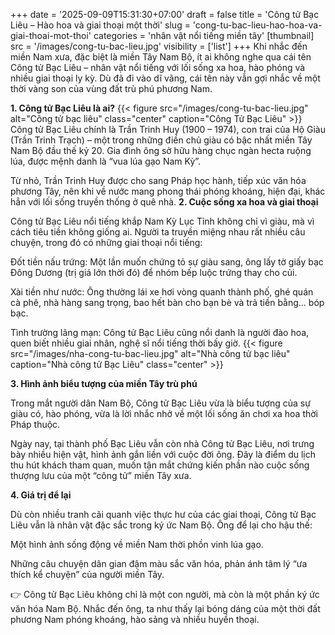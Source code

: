 +++
date = '2025-09-09T15:31:30+07:00'
draft = false
title = 'Công tử Bạc Liêu – Hào hoa và giai thoại một thời'
slug = 'cong-tu-bac-lieu-hao-hoa-va-giai-thoai-mot-thoi'
categories = 'nhân vật nổi tiếng miền tây'
[thumbnail]
    src = '/images/cong-tu-bac-lieu.jpg'
    visibility = ['list']
+++
Khi nhắc đến miền Nam xưa, đặc biệt là miền Tây Nam Bộ, ít ai không nghe qua cái tên Công tử Bạc Liêu – nhân vật nổi tiếng với lối sống xa hoa, hào phóng và nhiều giai thoại ly kỳ. Dù đã đi vào dĩ vãng, cái tên này vẫn gợi nhắc về một thời vàng son của vùng đất trù phú phương Nam.

**1. Công tử Bạc Liêu là ai?**
{{< figure src="/images/cong-tu-bac-lieu.jpg" alt="Công tử bạc liêu" class="center" caption="Công Tử Bạc Liêu" >}}
Công tử Bạc Liêu chính là Trần Trinh Huy (1900 – 1974), con trai của Hộ Giàu (Trần Trinh Trạch) – một trong những điền chủ giàu có bậc nhất miền Tây Nam Bộ đầu thế kỷ 20. Gia đình ông sở hữu hàng chục ngàn hecta ruộng lúa, được mệnh danh là “vua lúa gạo Nam Kỳ”.

Từ nhỏ, Trần Trinh Huy được cho sang Pháp học hành, tiếp xúc văn hóa phương Tây, nên khi về nước mang phong thái phóng khoáng, hiện đại, khác hẳn với lối sống truyền thống ở quê nhà.
**2. Cuộc sống xa hoa và giai thoại**

Công tử Bạc Liêu nổi tiếng khắp Nam Kỳ Lục Tỉnh không chỉ vì giàu, mà vì cách tiêu tiền không giống ai. Người ta truyền miệng nhau rất nhiều câu chuyện, trong đó có những giai thoại nổi tiếng:

Đốt tiền nấu trứng: Một lần muốn chứng tỏ sự giàu sang, ông lấy tờ giấy bạc Đông Dương (trị giá lớn thời đó) để nhóm bếp luộc trứng thay cho củi.

Xài tiền như nước: Ông thường lái xe hơi vòng quanh thành phố, ghé quán cà phê, nhà hàng sang trọng, bao hết bàn cho bạn bè và trả tiền bằng… bóp bạc.

Tình trường lãng mạn: Công tử Bạc Liêu cũng nổi danh là người đào hoa, quen biết nhiều giai nhân, nghệ sĩ nổi tiếng thời bấy giờ.
{{< figure src="/images/nha-cong-tu-bac-lieu.jpg" alt="Nhà công tử bạc liêu" caption="Nhà công tử Bạc Liêu" class="center" >}}

**3. Hình ảnh biểu tượng của miền Tây trù phú**

Trong mắt người dân Nam Bộ, Công tử Bạc Liêu vừa là biểu tượng của sự giàu có, hào phóng, vừa là lời nhắc nhở về một lối sống ăn chơi xa hoa thời Pháp thuộc.

Ngày nay, tại thành phố Bạc Liêu vẫn còn nhà Công tử Bạc Liêu, nơi trưng bày nhiều hiện vật, hình ảnh gắn liền với cuộc đời ông. Đây là điểm du lịch thu hút khách tham quan, muốn tận mắt chứng kiến phần nào cuộc sống thượng lưu của một “công tử” miền Tây xưa.

**4. Giá trị để lại**

Dù còn nhiều tranh cãi quanh việc thực hư của các giai thoại, Công tử Bạc Liêu vẫn là nhân vật đặc sắc trong ký ức Nam Bộ. Ông để lại cho hậu thế:

Một hình ảnh sống động về miền Nam thời phồn vinh lúa gạo.

Những câu chuyện dân gian đậm màu sắc văn hóa, phản ánh tâm lý “ưa thích kể chuyện” của người miền Tây.

👉 Công tử Bạc Liêu không chỉ là một con người, mà còn là một phần ký ức văn hóa Nam Bộ. Nhắc đến ông, ta như thấy lại bóng dáng của một thời đất phương Nam phóng khoáng, hào sảng và nhiều huyền thoại.